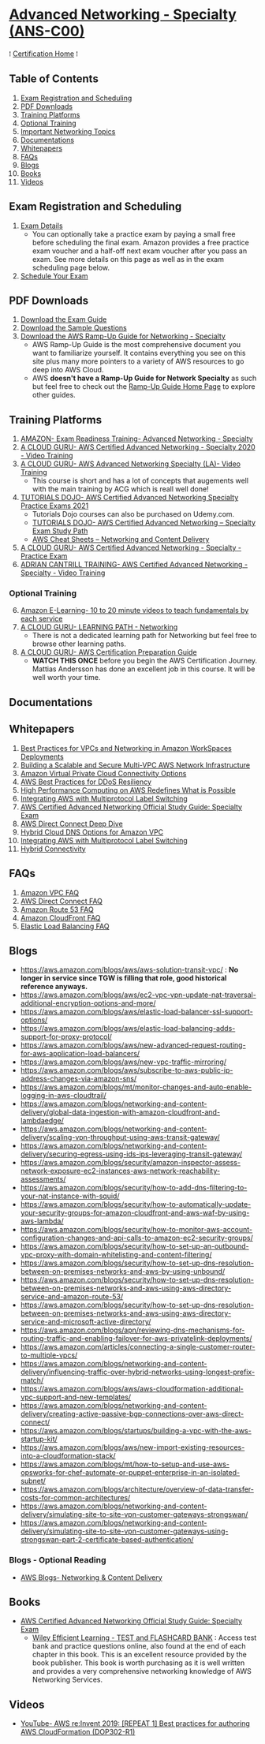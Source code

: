 # [Advanced Networking - Specialty (ANS-C00)](https://aws.amazon.com/certification/certified-advanced-networking-specialty/)
&#8286; [Certification Home] &#8286;

## Table of Contents
1. [Exam Registration and Scheduling](#exam-registration-and-scheduling)
2. [PDF Downloads](#pdf-downloads)
3. [Training Platforms](#training-platforms)
4. [Optional Training](#optional-training)
5. [Important Networking Topics](#important-networking-topics)
6. [Documentations](#documentations)
7. [Whitepapers](#whitepapers)
8. [FAQs](#faqs)
9. [Blogs](#blogs)
10. [Books](#books)
11. [Videos](#videos)

## Exam Registration and Scheduling
1. [Exam Details](https://aws.amazon.com/certification/certified-advanced-networking-specialty/)
   * You can optionally take a practice exam by paying a small free before scheduling the final exam. Amazon provides a free practice exam voucher and a half-off next exam voucher after you pass an exam. See more details on this page as well as in the exam scheduling page below.
2. [Schedule Your Exam](https://www.aws.training/certification?src=an-spec)

## PDF Downloads
1. [Download the Exam Guide](https://d1.awsstatic.com/training-and-certification/docs-advnetworking-spec/AWS-Certified-Advanced-Networking-Specialty_Exam-Guide.pdf)
2. [Download the Sample Questions](https://d1.awsstatic.com/training-and-certification/docs-advnetworking-spec/AWS-Certified-Advanced-Networking-Specialty_Sample-Questions.pdf)
3. [Download the AWS Ramp-Up Guide for Networking - Specialty](https://aws.amazon.com/training/ramp-up-guides/)
   * AWS Ramp-Up Guide is the most comprehensive document you want to familiarize yourself. It contains everything you see on this site plus many more pointers to a variety of AWS resources to go deep into AWS Cloud.
   * AWS **doesn't have a Ramp-Up Guide for Network Specialty** as such but feel free to check out the [Ramp-Up Guide Home Page](https://aws.amazon.com/training/ramp-up-guides/) to explore other guides.

## Training Platforms
1. [AMAZON- Exam Readiness Training- Advanced Networking - Specialty](https://www.aws.training/Details/Curriculum?id=21330)
2. [A CLOUD GURU- AWS Certified Advanced Networking - Specialty 2020 - Video Training](https://acloud.guru/overview/aws-networking-specialty)
2. [A CLOUD GURU- AWS Advanced Networking Specialty (LA)- Video Training](https://learn.acloud.guru/course/d33a0dae-b8a5-4e7a-befa-7d6dd8631e9b/dashboard)
   * This course is short and has a lot of concepts that augements well with the main training by ACG which is reall well done!
3. [TUTORIALS DOJO- AWS Certified Advanced Networking Specialty Practice Exams 2021](https://portal.tutorialsdojo.com/courses/aws-certified-advanced-networking-specialty-practice-exams/)
   * Tutorials Dojo courses can also be purchased on Udemy.com.
   * [TUTORIALS DOJO- AWS Certified Advanced Networking – Specialty Exam Study Path](https://tutorialsdojo.com/aws-certified-advanced-networking-specialty-exam-study-path)
   * [AWS Cheat Sheets – Networking and Content Delivery](https://tutorialsdojo.com/aws-cheat-sheets-networking-and-content-delivery/)
4. [A CLOUD GURU- AWS Certified Advanced Networking - Specialty - Practice Exam](https://practice-exam.acloud.guru/aws-networking-specialty)
5. [ADRIAN CANTRILL TRAINING- AWS Certified Advanced Networking - Specialty - Video Training](https://learn.cantrill.io/p/aws-certified-advanced-networking-specialty)
### Optional Training
6. [Amazon E-Learning- 10 to 20 minute videos to teach fundamentals by each service](https://www.aws.training/LearningLibrary?query=&filters=Domain%3A19%20Language%3A1%20DeliveryFormat%3A1%2C4%2C6%2C7%2C8&from=0&size=15&sort=_score://www.aws.training/LearningLibrary?query=&filters=Domain%3A26%20Language%3A1%20DeliveryFormat%3A1%2C4%2C6%2C7%2C8&from=0&size=15&sort=_score)
7. [A CLOUD GURU- LEARNING PATH - Networking](https://learn.acloud.guru/search?learningTypes%5B0%5D=LEARNING_PATH&cloudProviders%5B0%5D=AWS)
   * There is not a dedicated learning path for Networking but feel free to browse other learning paths.
8. [A CLOUD GURU- AWS Certification Preparation Guide](https://acloud.guru/overview/aws-certification-preparation)
   * **WATCH THIS ONCE** before you begin the AWS Certification Journey. Mattias Andersson has done an excellent job in this course. It will be well worth your time.

## Documentations

## Whitepapers
1. [Best Practices for VPCs and Networking in Amazon WorkSpaces Deployments](https://d1.awsstatic.com/whitepapers/best-practices-vpcs-networking-amazon-workspaces-deployments.pdf)
2. [Building a Scalable and Secure Multi-VPC AWS Network Infrastructure](https://docs.aws.amazon.com/whitepapers/latest/building-scalable-secure-multi-vpc-network-infrastructure/welcome.html)
3. [Amazon Virtual Private Cloud Connectivity Options](https://docs.aws.amazon.com/whitepapers/latest/aws-vpc-connectivity-options/welcome.html)
4. [AWS Best Practices for DDoS Resiliency](https://d1.awsstatic.com/whitepapers/Security/DDoS_White_Paper.pdf)
5. [High Performance Computing on AWS Redefines What is Possible](https://d1.awsstatic.com/whitepapers/Intro_to_HPC_on_AWS.pdf)
6. [Integrating AWS with Multiprotocol Label Switching](https://d1.awsstatic.com/whitepapers/Networking/integrating-aws-with-multiprotocol-label-switching.pdf)
7. [AWS Certified Advanced Networking Official Study Guide: Specialty Exam](https://www.amazon.com/Certified-Advanced-Networking-Official-Study-ebook/dp/B079VKD1CN)
8. [AWS Direct Connect Deep Dive](http://aws-de-media.s3.amazonaws.com/images/AWS_Summit_2018/June7/Coral/AWS%20Direct%20Connect%20Deep%20Dive.pdf)
9. [Hybrid Cloud DNS Options for Amazon VPC](https://d1.awsstatic.com/whitepapers/hybrid-cloud-dns-options-for-vpc.pdf)
10. [Integrating AWS with Multiprotocol Label Switching](https://d1.awsstatic.com/whitepapers/Networking/integrating-aws-with-multiprotocol-label-switching.pdf)
11. [Hybrid Connectivity](https://d1.awsstatic.com/whitepapers/hybrid-connectivity-aws.pdf)

## FAQs
1. [Amazon VPC FAQ]
2. [AWS Direct Connect FAQ]
3. [Amazon Route 53 FAQ]
4. [Amazon CloudFront FAQ]
5. [Elastic Load Balancing FAQ]

## Blogs
* https://aws.amazon.com/blogs/aws/aws-solution-transit-vpc/ : **No longer in service since TGW is filling that role, good historical reference anyways.**
* https://aws.amazon.com/blogs/aws/ec2-vpc-vpn-update-nat-traversal-additional-encryption-options-and-more/
* https://aws.amazon.com/blogs/aws/elastic-load-balancer-ssl-support-options/
* https://aws.amazon.com/blogs/aws/elastic-load-balancing-adds-support-for-proxy-protocol/
* https://aws.amazon.com/blogs/aws/new-advanced-request-routing-for-aws-application-load-balancers/
* https://aws.amazon.com/blogs/aws/new-vpc-traffic-mirroring/
* https://aws.amazon.com/blogs/aws/subscribe-to-aws-public-ip-address-changes-via-amazon-sns/
* https://aws.amazon.com/blogs/mt/monitor-changes-and-auto-enable-logging-in-aws-cloudtrail/
* https://aws.amazon.com/blogs/networking-and-content-delivery/global-data-ingestion-with-amazon-cloudfront-and-lambdaedge/
* https://aws.amazon.com/blogs/networking-and-content-delivery/scaling-vpn-throughput-using-aws-transit-gateway/
* https://aws.amazon.com/blogs/networking-and-content-delivery/securing-egress-using-ids-ips-leveraging-transit-gateway/
* https://aws.amazon.com/blogs/security/amazon-inspector-assess-network-exposure-ec2-instances-aws-network-reachability-assessments/
* https://aws.amazon.com/blogs/security/how-to-add-dns-filtering-to-your-nat-instance-with-squid/
* https://aws.amazon.com/blogs/security/how-to-automatically-update-your-security-groups-for-amazon-cloudfront-and-aws-waf-by-using-aws-lambda/
* https://aws.amazon.com/blogs/security/how-to-monitor-aws-account-configuration-changes-and-api-calls-to-amazon-ec2-security-groups/
* https://aws.amazon.com/blogs/security/how-to-set-up-an-outbound-vpc-proxy-with-domain-whitelisting-and-content-filtering/
* https://aws.amazon.com/blogs/security/how-to-set-up-dns-resolution-between-on-premises-networks-and-aws-by-using-unbound/
* https://aws.amazon.com/blogs/security/how-to-set-up-dns-resolution-between-on-premises-networks-and-aws-using-aws-directory-service-and-amazon-route-53/
* https://aws.amazon.com/blogs/security/how-to-set-up-dns-resolution-between-on-premises-networks-and-aws-using-aws-directory-service-and-microsoft-active-directory/
* https://aws.amazon.com/blogs/apn/reviewing-dns-mechanisms-for-routing-traffic-and-enabling-failover-for-aws-privatelink-deployments/
* https://aws.amazon.com/articles/connecting-a-single-customer-router-to-multiple-vpcs/
* https://aws.amazon.com/blogs/networking-and-content-delivery/influencing-traffic-over-hybrid-networks-using-longest-prefix-match/
* https://aws.amazon.com/blogs/aws/aws-cloudformation-additional-vpc-support-and-new-templates/
* https://aws.amazon.com/blogs/networking-and-content-delivery/creating-active-passive-bgp-connections-over-aws-direct-connect/
* https://aws.amazon.com/blogs/startups/building-a-vpc-with-the-aws-startup-kit/
* https://aws.amazon.com/blogs/aws/new-import-existing-resources-into-a-cloudformation-stack/
* https://aws.amazon.com/blogs/mt/how-to-setup-and-use-aws-opsworks-for-chef-automate-or-puppet-enterprise-in-an-isolated-subnet/
* https://aws.amazon.com/blogs/architecture/overview-of-data-transfer-costs-for-common-architectures/
* https://aws.amazon.com/blogs/networking-and-content-delivery/simulating-site-to-site-vpn-customer-gateways-strongswan/
* https://aws.amazon.com/blogs/networking-and-content-delivery/simulating-site-to-site-vpn-customer-gateways-using-strongswan-part-2-certificate-based-authentication/

### Blogs - Optional Reading
* [AWS Blogs- Networking & Content Delivery](https://aws.amazon.com/blogs/networking-and-content-delivery/)

## Books
* [AWS Certified Advanced Networking Official Study Guide: Specialty Exam](https://smile.amazon.com/Certified-Advanced-Networking-Official-Study/dp/1119439833/ref=sr_1_3?dchild=1&keywords=advanced+networking+aws&qid=1628039626&sr=8-3)
  * [Wiley Efficient Learning - TEST and FLASHCARD BANK](https://www.efficientlearning.com/login) : Access test bank and practice questions online, also found at the end of each chapter in this book. This is an excellent resource provided by the book publisher. This book is worth purchasing as it is well written and provides a very comprehensive networking knowledge of AWS Networking Services.

## Videos
* [YouTube- AWS re:Invent 2019: [REPEAT 1] Best practices for authoring AWS CloudFormation (DOP302-R1)](https://www.youtube.com/watch?v=bJHHQM7GGro)


<!-- FAQs Ref V1 -->
<!--  Compute -->

[Amazon EC2 FAQ]: https://aws.amazon.com/ec2/faqs/

[Amazon EC2 Auto Scaling FAQ]: https://aws.amazon.com/ec2/autoscaling/faqs/

[Amazon EC2 Windows FAQ]: https://aws.amazon.com/windows/faq/

[Amazon EC2 Container Registry FAQ]: https://aws.amazon.com/ecr/faqs/

[Amazon EC2 Container Service FAQ]: https://aws.amazon.com/ecs/faqs/

[Amazon Lightsail FAQ]: https://aws.amazon.com/lightsail/faq/

[AWS Batch FAQ]: https://aws.amazon.com/batch/faqs/

[AWS Elastic Beanstalk FAQ]: https://aws.amazon.com/elasticbeanstalk/faqs/

[AWS Fargate FAQ]: https://aws.amazon.com/fargate/faqs/

[AWS Lambda FAQ]: https://aws.amazon.com/lambda/faqs/

[AWS Serverless Application Repository FAQ]: https://aws.amazon.com/serverless/serverlessrepo/faqs/

[Elastic Load Balancing FAQ]: https://aws.amazon.com/elasticloadbalancing/faqs/

[VMware Cloud on AWS FAQ]: https://aws.amazon.com/vmware/faqs/

<!--  Storage -->

[Amazon EBS FAQ]: https://aws.amazon.com/ebs/faqs/

[Amazon EFS FAQ]: https://aws.amazon.com/efs/faq/

[Amazon FSx for Lustre FAQ]: https://aws.amazon.com/fsx/lustre/faqs/

[Amazon FSx for Windows File Server FAQ]: https://aws.amazon.com/fsx/windows/faqs/

[Amazon S3 FAQ]: https://aws.amazon.com/s3/faqs/

[Amazon S3 Glacier FAQ]: https://aws.amazon.com/glacier/faqs/

[AWS Backup FAQ]: https://aws.amazon.com/backup/faqs/

[AWS DataSync FAQ]: https://aws.amazon.com/datasync/faqs/

[AWS Snowball FAQ]: https://aws.amazon.com/snowball/faqs/

[AWS Snowball Edge FAQ]: https://aws.amazon.com/snowball-edge/faqs/

[AWS Snowmobile FAQ]: https://aws.amazon.com/snowmobile/faqs/

[AWS Storage Gateway FAQ]: https://aws.amazon.com/storagegateway/faqs/

[AWS Transfer for SFTP FAQ]: https://aws.amazon.com/sftp/faqs/

<!--  Database -->

[Amazon Aurora FAQ]: https://aws.amazon.com/rds/aurora/faqs/

[Amazon RDS FAQ]: https://aws.amazon.com/rds/faqs/

[Amazon DynamoDB FAQ]: https://aws.amazon.com/dynamodb/faqs/

[Amazon ElastiCache FAQ]: https://aws.amazon.com/elasticache/faqs/

[Amazon Redshift FAQ]: https://aws.amazon.com/redshift/faqs/

[Amazon Neptune FAQ]: https://aws.amazon.com/neptune/faqs/

[AWS Database Migration Service FAQ]: https://aws.amazon.com/dms/faqs/

<!--  Migration -->

[AWS Migration Hub FAQ]: https://aws.amazon.com/migration-hub/faqs/

[AWS Application Discovery Service]: https://aws.amazon.com/application-discovery/faqs/

[AWS Database Migration Service FAQ]: https://aws.amazon.com/dms/faqs/

[AWS Server Migration Service FAQ]: https://aws.amazon.com/server-migration-service/faqs/

[AWS Snowball FAQ]: https://aws.amazon.com/snowball/faqs/

[AWS Snowball Edge FAQ]: https://aws.amazon.com/snowball-edge/faqs/

[AWS Snowmobile FAQ]: https://aws.amazon.com/snowmobile/faqs/

<!--  Networking & Content Delivery -->

[Amazon VPC FAQ]: https://aws.amazon.com/vpc/faqs/

[Amazon CloudFront FAQ]: https://aws.amazon.com/cloudfront/faqs/

[Amazon Route 53 FAQ]: https://aws.amazon.com/route53/faqs/

[Amazon API Gateway FAQ]: https://aws.amazon.com/api-gateway/faqs/

[AWS Direct Connect FAQ]: https://aws.amazon.com/directconnect/faqs/

[Elastic Load Balancing FAQ]: https://aws.amazon.com/ec2/faqs/

<!--  Developer Tools -->

[AWS CodeStar FAQ]: https://aws.amazon.com/codestar/faqs/

[AWS CodeCommit FAQ]: https://aws.amazon.com/codecommit/faqs/

[AWS CodeBuild FAQ]: https://aws.amazon.com/codebuild/faqs/

[AWS CodeDeploy FAQ]: https://aws.amazon.com/codedeploy/faqs/

[AWS CodePipeline FAQ]: https://aws.amazon.com/codepipeline/faqs/

[AWS Cloud9 FAQ]: https://aws.amazon.com/cloud9/faqs/

[AWS X-Ray FAQ]: https://aws.amazon.com/xray/faqs/

<!--  Management Tools -->

[Amazon CloudWatch FAQ]: https://aws.amazon.com/cloudwatch/faqs/

[AWS Auto Scaling FAQ]: https://aws.amazon.com/autoscaling/faqs/

[AWS CloudFormation FAQ]: https://aws.amazon.com/cloudformation/faqs/

[Amazon CloudTrail FAQ]: https://aws.amazon.com/cloudtrail/faqs/

[Amazon Config FAQ]: https://aws.amazon.com/config/faq/

[AWS OpsWorks FAQ]: https://aws.amazon.com/opsworks/faqs/

[Amazon Service Catalog FAQ]: https://aws.amazon.com/servicecatalog/faqs/

[Amazon EC2 Systems Manager FAQ]: https://aws.amazon.com/ec2/systems-manager/faqs/

[AWS Trusted Advisor]: https://aws.amazon.com/premiumsupport/ta-faqs/

[AWS Management Console FAQ]: https://aws.amazon.com/console/faqs/

[AWS Managed Services]: https://aws.amazon.com/managed-services/faqs/

<!--  Media Services -->

[Amazon Kinesis Video Streams FAQ]: https://aws.amazon.com/kinesis/video-streams/faqs/

[Amazon Elastic Transcoder FAQ]: https://aws.amazon.com/elastictranscoder/faqs/

[AWS Elemental MediaConvert FAQ]: https://aws.amazon.com/mediaconvert/features/#FAQs

[AWS Elemental MediaLive FAQ]: https://aws.amazon.com/medialive/features/#FAQs

[AWS Elemental MediaPackage FAQ]: https://aws.amazon.com/mediapackage/features/#FAQs

[AWS Elemental MediaStore FAQ]: https://aws.amazon.com/mediastore/features/#FAQs

[AWS Elemental MediaTailor FAQ]: https://aws.amazon.com/mediatailor/features/#FAQs

<!--  Artificial Intelligence -->

[Amazon Lex FAQ]: https://aws.amazon.com/lex/faqs/

[Amazon Polly FAQ]: https://aws.amazon.com/polly/faqs/

[Amazon Rekognition FAQ]: https://aws.amazon.com/rekognition/faqs/

[Amazon Machine Learning FAQ]: https://aws.amazon.com/aml/faqs/

<!--  Machine Learning -->

[AWS SageMaker FAQ]: https://aws.amazon.com/sagemaker/faqs/

[AWS Comprehend FAQ]: https://aws.amazon.com/comprehend/faqs/

[AWS Lex FAQ]: https://aws.amazon.com/lex/faqs/

[AWS Polly FAQ]: https://aws.amazon.com/polly/faqs/

[AWS Rekognition FAQ]: https://aws.amazon.com/rekognition/faqs/

[Amazon Machine Learning FAQ]: https://aws.amazon.com/aml/faqs/

[AWS Translate FAQ]: https://aws.amazon.com/translate/faqs/

[AWS Transcribe FAQ]: https://aws.amazon.com/transcribe/faqs/

[AWS DeepLens FAQ]: https://aws.amazon.com/deeplens/faqs/

<!--  Analytics -->

[Amazon Athena FAQ]: https://aws.amazon.com/athena/faqs/

[Amazon Elastic MapReduce FAQ]: https://aws.amazon.com/elasticmapreduce/faqs/

[Amazon CloudSearch FAQ]: https://aws.amazon.com/cloudsearch/faqs/

[Amazon Elasticsearch Service FAQ]: https://aws.amazon.com/elasticsearch-service/resources/faqs/

[Amazon Kinesis FAQ]: https://aws.amazon.com/kinesis/streams/faqs/

[Amazon Redshift FAQ]: https://aws.amazon.com/redshift/faqs/

[Amazon QuickSight FAQ]: https://quicksight.aws/resources/faq/

[AWS Data Pipeline FAQ]: https://aws.amazon.com/datapipeline/faqs/

[AWS Glue FAQ]: https://aws.amazon.com/glue/faqs/

<!--  Security, Identity, & Compliance -->

[AWS Identity and Access Management FAQ]: https://aws.amazon.com/iam/faqs/

[Amazon Cloud Directory]: https://aws.amazon.com/cloud-directory/faqs/

[Amazon Cognito FAQ]: https://aws.amazon.com/cognito/faqs/

[AWS GuardDuty FAQ]: https://aws.amazon.com/guardduty/faqs/

[Amazon Inspector FAQ]: https://aws.amazon.com/inspector/faqs/

[Amazon Macie FAQ]: https://aws.amazon.com/macie/faq/

[AWS Certificate Manager FAQ]: https://aws.amazon.com/certificate-manager/faqs/

[AWS CloudHSM FAQ]: https://aws.amazon.com/cloudhsm/faqs/

[AWS Secrets Manager]: https://aws.amazon.com/secrets-manager/faqs/

[AWS Directory Service FAQ]: https://aws.amazon.com/directoryservice/faqs/

[AWS Key Management Service FAQ]: https://aws.amazon.com/kms/faqs/

[AWS Organizations FAQ]: https://aws.amazon.com/organizations/faqs/

[AWS Single Sign-On FAQ]: https://aws.amazon.com/single-sign-on/faqs/

[AWS Shield FAQ]: https://aws.amazon.com/shield/faqs/

[AWS WAF FAQ]: https://aws.amazon.com/waf/faq/

[AWS Artifact FAQ]: https://aws.amazon.com/artifact/faq/

<!--  Mobile Services -->

[AWS Mobile Hub FAQ]: https://aws.amazon.com/mobile/faqs/

[Amazon API Gateway FAQ]: https://aws.amazon.com/api-gateway/faqs/

[Amazon Pinpoint FAQ]: https://aws.amazon.com/pinpoint/faqs/

[AWS AppSync FAQ]: https://aws.amazon.com/appsync/product-details/#FAQs

[AWS Device Farm FAQ]: https://aws.amazon.com/device-farm/faq/

[Amazon Mobile Analytics FAQ]: https://aws.amazon.com/mobileanalytics/faqs/

[Amazon SNS FAQ]: https://aws.amazon.com/sns/faqs/

<!--  AR & VR -->

[Amazon Sumerian FAQ]: https://aws.amazon.com/sumerian/faqs/

<!--  Application Integration -->

[Amazon MQ FAQ]: https://aws.amazon.com/amazon-mq/features/#FAQs

[Amazon SQS FAQ]: https://aws.amazon.com/sqs/faqs/

[Amazon SNS FAQ]: https://aws.amazon.com/sns/faqs/

[AWS AppSync FAQ]: https://aws.amazon.com/appsync/product-details/#FAQs

[AWS Step Functions FAQ]: https://aws.amazon.com/step-functions/faqs/

[Amazon SWF FAQ]: https://aws.amazon.com/swf/faqs/

<!--  Customer Engagement -->

[Amazon Connect]: https://aws.amazon.com/connect/faqs/

[AWS Pinpoint FAQ]: https://aws.amazon.com/pinpoint/faqs/

[Amazon SES FAQ]: https://aws.amazon.com/ses/faqs/

<!--  Business Productivity -->

[Alexa for Business FAQ]: https://aws.amazon.com/alexaforbusiness/faqs/

[Amazon Chime]: https://chime.aws/faq/

[Amazon WorkDocs FAQ]: https://aws.amazon.com/workdocs/features-redirect/

[Amazon WorkMail FAQ]: https://aws.amazon.com/workmail/faqs/

<!--  Desktop & App Streaming -->

[Amazon WorkSpaces FAQ]: https://aws.amazon.com/workspaces/faqs/

[Amazon AppStream FAQ]: https://aws.amazon.com/appstream/faqs/

[Amazon AppStream 2.0 FAQ]: https://aws.amazon.com/appstream2/faqs/

<!--  Internet of Things -->

[AWS IoT Core FAQ]: https://aws.amazon.com/iot-core/faqs/

[Amazon FreeRTOS FAQ]: https://aws.amazon.com/freertos/faqs/

[AWS Greengrass FAQ]: https://aws.amazon.com/greengrass/faqs/

[AWS IoT 1-Click FAQ]: https://aws.amazon.com/iot-1-click/faq/

[AWS IoT Analytics FAQ]: https://aws.amazon.com/iot-analytics/faq/

[AWS IoT Button FAQ]: https://aws.amazon.com/iotbutton/faq/

[AWS IoT Device Management FAQ]: https://aws.amazon.com/iot-device-management/faq/

<!--  Game Development -->

[Amazon GameLift]: https://aws.amazon.com/gamelift/faq/

[Amazon Lumberyard]: https://aws.amazon.com/lumberyard/faq/

<!--  Payments & Billing -->

[AWS Billing FAQ]: https://aws.amazon.com/billing/faqs/

[Amazon FPS FAQ]: https://aws.amazon.com/fps/faqs/

[Amazon DevPay FAQ]: https://aws.amazon.com/devpay/faqs/

<!--  Support -->

[AWS Support FAQ]: https://aws.amazon.com/premiumsupport/faqs/

<!--  ALL  -->
[All FAQs]: https://aws.amazon.com/faqs/

<!-- FAQs Ref V1 -->
<!-- CertHome-Ref V1 -->
[Certification Home]: ../README.md
[AWS Cloud Practitioner]: cloud-practitioner/
[AWS Solutions Architect - Associate]: sa-associate/
[AWS Developer - Associate]: dev-associate/
[SysOps Administrator - Associate]: sysops-admin-associate/
[Solutions Architect - Professional]: sa-professional/
[DevOps Engineer - Professional]: devops-engineer-professional/
[Advanced Networking - Specialty]: advanced-networking-specialty/
[Security - Specialty]: security-specialty/
[Data Analytics - Specialty]: data-analytics-specialty/
[Database - Specialty]: database-specialty/
[Machine Learning - Specialty]: machine-learning-specialty/
<!-- Ref V1 -->
